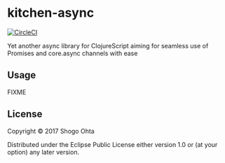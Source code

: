 # kitchen-async
[![CircleCI](https://circleci.com/gh/athos/kitchen-async.svg?style=shield)](https://circleci.com/gh/athos/kitchen-async)

Yet another async library for ClojureScript aiming for seamless use of Promises and core.async channels with ease

## Usage

FIXME

## License

Copyright © 2017 Shogo Ohta

Distributed under the Eclipse Public License either version 1.0 or (at
your option) any later version.
